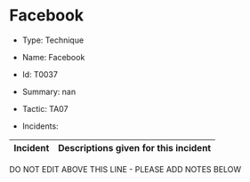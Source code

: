 # Facebook

* Type: Technique

* Name: Facebook

* Id: T0037

* Summary: nan

* Tactic: TA07

* Incidents:

| Incident | Descriptions given for this incident |
| -------- | -------------------- |

DO NOT EDIT ABOVE THIS LINE - PLEASE ADD NOTES BELOW